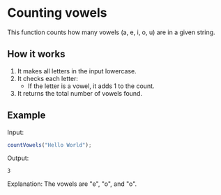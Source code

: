 # Counting vowels

This function counts how many vowels (a, e, i, o, u) are in a given string.

## How it works

1. It makes all letters in the input lowercase.
2. It checks each letter:
   - If the letter is a vowel, it adds 1 to the count.
3. It returns the total number of vowels found.

## Example

Input:
```js
countVowels("Hello World");
```

Output:
```
3
```
Explanation: The vowels are "e", "o", and "o".
